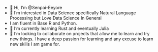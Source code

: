 - 👋 Hi, I’m @Senpai-Eeyore
- 👀 I’m interested in Data Science specifically Natural Language Processing but Love Data Science In General
- I am fluent in Base R and Python.
- 🌱 I’m currently learning Rust and eventually Julia
- 💞️ I’m looking to collaborate on projects that allow me to learn and try new things. I have a deep passion for learning and any excuse to learn new skills I am game for.

<!---
Senpai-Eeyore/Senpai-Eeyore is a ✨ special ✨ repository because its `README.md` (this file) appears on your GitHub profile.
You can click the Preview link to take a look at your changes.
--->
